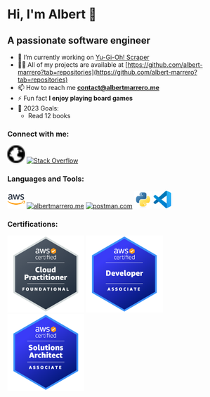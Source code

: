 # Hi, I'm Albert 👋

## A passionate software engineer

- 🔭 I’m currently working on [Yu-Gi-Oh! Scraper](https://github.com/albert-marrero/Yu-Gi-Oh-Scraper)
- 👨‍💻 All of my projects are available at [https://github.com/albert-marrero?tab=repositories](https://github.com/albert-marrero?tab=repositories)
- 📫 How to reach me **contact@albertmarrero.me**
- ⚡ Fun fact **I enjoy playing board games**
- 🥅 2023 Goals:
    * Read 12 books

### Connect with me:

[<img alt="albertmarrero.me" width="40px" src="https://raw.githubusercontent.com/iconic/open-iconic/master/svg/globe.svg" />][website]
[<img alt="Stack Overflow" width="40px" src="https://raw.githubusercontent.com/rahuldkjain/github-profile-readme-generator/master/src/images/icons/Social/stack-overflow.svg" style="padding-right:10px;" />][stack-overflow]

### Languages and Tools:
[<img alt="albertmarrero.me" width="40px" src="https://raw.githubusercontent.com/devicons/devicon/master/icons/amazonwebservices/amazonwebservices-original-wordmark.svg" />][aws]
[<img alt="albertmarrero.me" width="40px" src="https://www.vectorlogo.zone/logos/git-scm/git-scm-icon.svg" />][git]
[<img alt="postman.com" width="40px" src="https://www.vectorlogo.zone/logos/getpostman/getpostman-icon.svg" />][postman]
[<img alt="python.org" width="40px" src="https://raw.githubusercontent.com/devicons/devicon/master/icons/python/python-original.svg" />][python]
[<img alt="code.visualstudio" width="40px" src="./icons/visual-studio-code/vscode.svg" />][visual-studio-code]

### Certifications:
[<img alt="aws-certified-cloud-practitioner" width="175px" src="./icons/aws-certified/aws-certified-cloud-practitioner.png" />][aws-certified-cloud-practitioner]
[<img alt="aws-certified-developer-associate" width="175px" src="./icons/aws-certified/aws-certified-developer-associate.png" />][aws-certified-developer-associate]
[<img alt="aws-certified-solutions-architect-associate" width="175px" src="./icons/aws-certified/aws-certified-solutions-architect-associate.png" />][aws-certified-solutions-architect-associate]

[connect-with-me]: # (Connect with me List)
[stack-overflow]: https://stackoverflow.com/users/9119769
[website]: https://albertmarrero.me

[languages-and-tools]: # (Languages and Tools)
[aws]: https://aws.amazon.com
[git]: https://git-scm.com
[postman]: https://postman.com
[python]: https://www.python.org
[visual-studio-code]: https://code.visualstudio.com

[certifications]: # (Certifications)
[aws-certified-cloud-practitioner]: https://www.credly.com/badges/05ea333b-72ae-45fa-b096-7b69df7fa340/public_url
[aws-certified-developer-associate]: https://www.credly.com/badges/a9551805-5edb-4d66-98f9-db598039e7d3/public_url
[aws-certified-solutions-architect-associate]: https://www.credly.com/badges/7039f5a6-bb79-4eec-8902-8b37f6d5b082/public_url